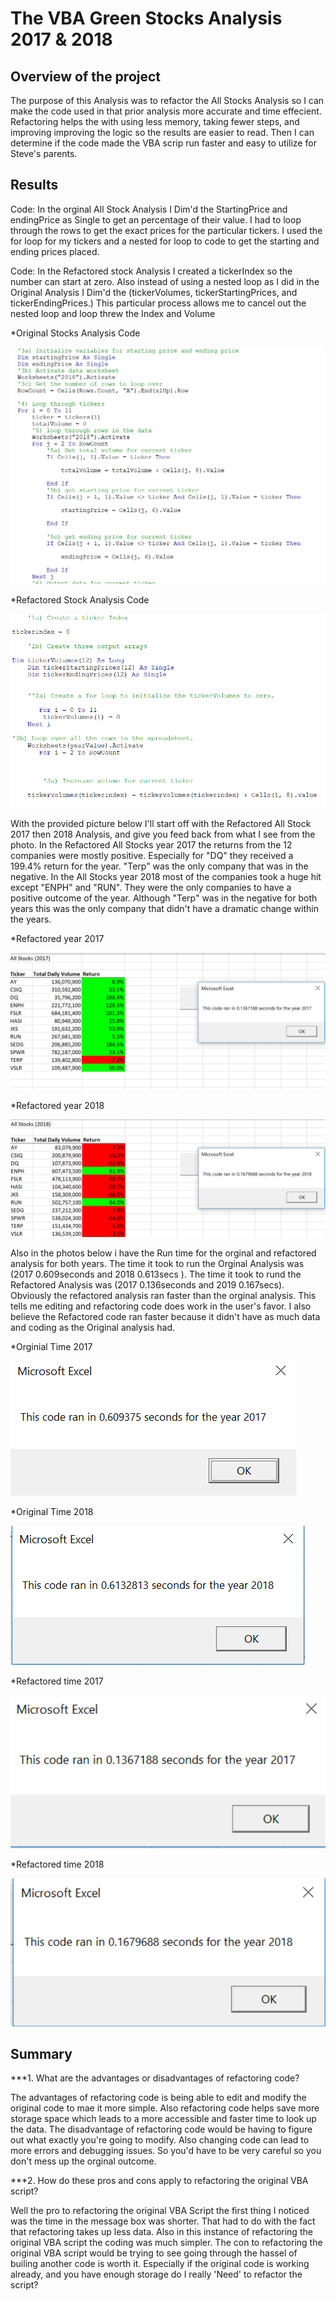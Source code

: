 # The VBA Green Stocks Analysis 2017 & 2018

## Overview of the project 
The purpose of this Analysis was to refactor the All Stocks Analysis so I can make the code used in that 
prior analysis more accurate and time effecient. Refactoring helps the with using less memory, taking fewer steps, and improving
improving the logic so the results are easier to read. Then I can determine if the code made the VBA scrip run faster
and easy to utilize for Steve's parents. 



## Results
Code: In the orginal All Stock Analysis I Dim'd the StartingPrice and endingPrice as Single to get an percentage of their value. I had to loop 
through the rows to get the exact prices for the particular tickers. I used the for loop for my tickers and a nested for loop to code 
to get the starting and ending prices placed.

Code: In the Refactored stock Analysis I created a tickerIndex so the number can start at zero. Also instead of using a nested loop as I did in the
Original Analysis I Dim'd the (tickerVolumes, tickerStartingPrices, and tickerEndingPrices.) This particular process allows me to cancel out the nested 
loop and loop threw the Index and Volume

*Original Stocks Analysis Code

![Resources/Original_Stock_Analysis_Code.PNG](/Resources/Original_Stock_Analysis_Code.PNG)

*Refactored Stock Analysis Code

![Resources/Refactored_Stock_Analysis_Code.PNG](/Resources/Refactored_Stock_Analysis_Code.PNG)



With the provided picture below I'll start off with the Refactored All Stock 2017 then 2018 Analysis, and give you feed back
from what I see from the photo. In the Refactored All Stocks year 2017 the returns from the 12 companies were mostly positive.
Especially for "DQ" they received a 199.4% return for the year. "Terp" was the only company that was in the negative.
In the All Stocks year 2018 most of the companies took a huge hit except "ENPH" and "RUN". They were the only companies
to have a positive outcome of the year. Although "Terp" was in the negative for both years this was the only company that didn't 
have a dramatic change within the years.

*Refactored year 2017

![Resources/VBA_Challenge_2017.PNG](/Resources/VBA_Challenge_2017.PNG)

*Refactored year 2018

![Resources/VBA_Challenge_2018.PNG](/Resources/VBA_Challenge_2018.PNG)

Also in the photos below i have the Run time for the orginal and refactored analysis for both years. 
The time it took to run the Orginal Analysis was (2017 0.609seconds and 2018 0.613secs ). The time it took to
rund the Refactored Analysis was (2017 0.136seconds and 2019 0.167secs). Obviously the refactored analysis
ran faster than the orginal analysis. This tells me editing and refactoring code does work in the user's favor.
I also believe the Refactored code ran faster because it didn't have as much data and coding as the Original analysis
had. 

*Orginial Time 2017

![Resources/2017_Original_Time.PNG](/Resources/2017_Original_Time.PNG)

*Original Time 2018

![Resources/2018_Original_Time.PNG ](/Resources/2018_Original_Time.PNG)

*Refactored time 2017

![Resources/2017_Refactored_Time.PNG](/Resources/2017_Refactored_Time.PNG)

*Refactored time 2018

![Resources/2018_Refactored_Time.PNG ](/Resources/2018_Refactored_Time.PNG )

## Summary

***1. What are the advantages or disadvantages of refactoring code?

The advantages of refactoring code is being able to edit and modify the original code to mae it more simple. Also refactoring code
helps save more storage space which leads to a more accessible and faster time to look up the data. The disadvantage of refactoring 
code would be having to figure out what exactly you're going to modify. Also changing code can lead to more errors and debugging issues.
So you'd have to be very careful so you don't mess up the orginal outcome. 

***2. How do these pros and cons apply to refactoring the original VBA script?

Well the pro to refactoring the original VBA Script the first thing I noticed was the time in the message box was shorter. That had to do with the 
fact that refactoring takes up less data. Also in this instance of refactoring the original VBA script the coding was much simpler. The con to refactoring
the original VBA script would be trying to see going through the hassel of builing another code is worth it. Especially if the original code is working already,
and you have enough storage do I really 'Need' to refactor the script?
